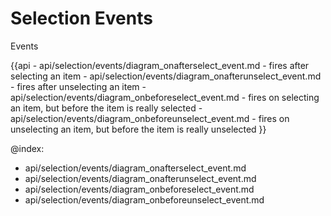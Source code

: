 Selection Events
=======

<div class='h2' id="events">Events</div>

{{api
	- api/selection/events/diagram_onafterselect_event.md - fires after selecting an item
	- api/selection/events/diagram_onafterunselect_event.md - fires after unselecting an item
	- api/selection/events/diagram_onbeforeselect_event.md - fires on selecting an item, but before the item is really selected
	- api/selection/events/diagram_onbeforeunselect_event.md - fires on unselecting an item, but before the item is really unselected
}}

@index:
- api/selection/events/diagram_onafterselect_event.md
- api/selection/events/diagram_onafterunselect_event.md
- api/selection/events/diagram_onbeforeselect_event.md
- api/selection/events/diagram_onbeforeunselect_event.md
